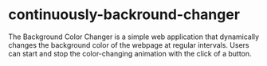 # continuously-backround-changer
The Background Color Changer is a simple web application that dynamically changes the background color of the webpage at regular intervals. Users can start and stop the color-changing animation with the click of a button.
